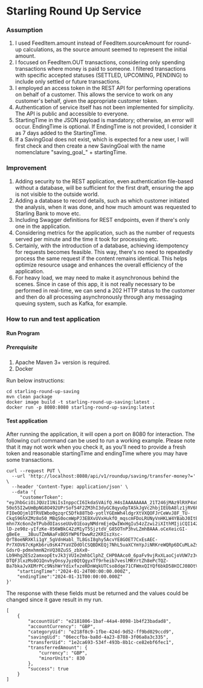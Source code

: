 # Starling Round Up Service 

### Assumption
1. I used FeedItem.amount instead of FeedItem.sourceAmount for round-up calculations, as the source amount seemed to represent the initial amount. 
2. I focused on FeedItem.OUT transactions, considering only spending transactions where money is paid to someone. I filtered transactions with specific accepted statuses (SETTLED, UPCOMING, PENDING) to include only settled or future transactions. 
3. I employed an access token in the REST API for performing operations on behalf of a customer. This allows the service to work on any customer's behalf, given the appropriate customer token. 
4. Authentication of service itself has not been implemented for simplicity. The API is public and accessible to everyone. 
5. StartingTime in the JSON payload is mandatory; otherwise, an error will occur. EndingTime is optional. If EndingTime is not provided, I consider it as 7 days added to the StartingTime. 
6. If a SavingGoal does not exist, which is expected for a new user, I will first check and then create a new SavingGoal with the name nomenclature "saving_goal_" + startingTime.

### Improvement
1. Adding security to the REST application, even authentication file-based without a database, will be sufficient for the first draft, ensuring the app is not visible to the outside world. 
2. Adding a database to record details, such as which customer initiated the analysis, when it was done, and how much amount was requested to Starling Bank to move etc. 
3. Including Swagger definitions for REST endpoints, even if there's only one in the application. 
4. Considering metrics for the application, such as the number of requests served per minute and the time it took for processing etc.
5. Certainly, with the introduction of a database, achieving idempotency for requests becomes feasible. This way, there's no need to repeatedly process the same request if the content remains identical. This helps optimize resource usage and enhances the overall efficiency of the application. 
6. For heavy load, we may need to make it asynchronous behind the scenes. Since in case of this app, it is not really necessary to be performed in real-time, we can send a 202 HTTP status to the customer and then do all processing asynchronously through any messaging queuing system, such as Kafka, for example. 

### How to run and test application
#### Run Program
##### Prerequisite
1. Apache Maven 3+ version is required.
2. Docker

Run below instructions:

```
cd starling-round-up-saving
mvn clean package           
docker image build -t starling-round-up-saving:latest .
docker run -p 8080:8080 starling-round-up-saving:latest
```

#### Test application
After running the application, it will open a port on 8080 for interaction. The following curl command can be used to run a working example. Please note that it may not work when you check it, as you'll need to provide a fresh token and reasonable startingTime and endingTime where you may have some transactions.
```
curl --request PUT \
  --url 'http://localhost:8080/api/v1/roundup/saving/transfer-money?=' \
  --header 'Content-Type: application/json' \
  --data '{
	 "customerToken": "eyJhbGciOiJQUzI1NiIsInppcCI6IkdaSVAifQ.H4sIAAAAAAAA_21T246jMAz9lRXP4xGXhNvbvu0P7AeYxLTRQIKS0NnRaP59A4FSqj5U4pxjH9ux-50o55I2wUmBpNG8O492UPrSof54F2ZM3hI3dyGC8qyuOpTASkJgVc2hbjIEUbA8lz1jRV6FYPo3JW1WpWXF0qYp3xKFPhIlZ3whUAgza__HDJLsXyU3by4pha6qOmAMBXQFcShYWTNe51XOZPD25oN0zEhLXhRFTsB4xoEVKQcsRAkdw64R4cdzETLCWL-FIOeOOjmlDTRVEWbo0gzqrC5Dfk88TbO-yotlYGEmWh4ldgrXtVXQOFJrCeWvJ8F_TU-CkqS96hXZMz8o50_MBqS0ocmWpPJ3EBXvUVxHukfO_mqscmFDoLRUNyVnHKLW4YBabJ0ItBKE0d6aIfouzKYZ3Ss7oldGg-mhn7Xc6onZeTPubdOIasseUUv01EoayNMdrmEjeQwIWxHgIu54zZzwi2iXIthMIjiCQI142TyjdnyCt6gdiqXnOw2DEWH6wzsSYJZneGa3LGt6NeylYu0TtUZZEqQmfwLuLH1aFdwd3sIqHFzM0ceJ20Y9cavPIxOH68Ozv7A4xBdehxhNxZXkPJCEMPZxNY68DwPO0wYn3M8k_N3DFYVjMlY-lD-ze90z-yIfzKe-856WBkC42zM1yT5SjztdV_G85OTnP3hvLZmhBAAA.oCeXeicGI-gBeEe___3BuuTZmNAaFxBO5YWP6fbwwRz2KRIszXsc-QrT8oeNRXKli1gY_5gVdnHabl_TL8GsI8ghy5AcvYE8GOET7CxEsAEC-Pr7XOV67cKpKb6ru9sK47YaVZOdOlCSQBDKEQj7NhL5uaXCYmYpJiNRKreWQRp6DCuMLaZsR63O1A1eeE3sguaa-GdsrO-pdmxhmnN2nVQ30ZuSS_zbXx0-Lb9Hhg2ESz2amxopEtvJk3jVUIe2mhbClphZ_CHP0AAco0_6paFv9vjRxXLaoCjoVUW7z3vebMEnP_eNN2vVppPFDrV8GSm9lvz7eFagjuJaM2xQQ9D6lbqgZwXLEDIeeo93KcEbTvQ_JjQPHxOsXRU5VcayDLJnVW3jOgcynUvR1ORdGNyre3npqqHl8CprC74T5bw5hHKzLezj8WX2b_LbXpIHtJqjO8GCYXngzzVOm74PVRBFBmv09bW9HV8qOsrLtL8KuZroUHToqu2I33S1l-DTQF3lxzMs0O1QnvhyOnsyJyz0QtQgyxTf9rheib7veslMRYrtZh8ePcTQZ-Ba7bkaJvXEMrPCc9NshWrYdixfxzeRDnWqkUTCso8dqe71CFWmxQIYQf6bkD58HICJ08OtVAriseo3YoXApy138v4iJCo4PhRnAXnPWxBIG0EEMZE",
	"startingTime":"2024-01-24T00:00:00.000Z",
	"endingTime":"2024-01-31T00:00:00.000Z"
}'
```
The response with these fields must be returned and the values could be changed since it gave result in my run.
```
[
	{
		"accountUid": "e2181806-1baf-44a4-8098-1b4f23badad8",
		"accountCurrency": "GBP",
		"categoryUid": "e218f8c9-1fbe-424d-9d52-ff9bd029ccd9",
		"savingUid": "06eccfba-ba8d-4a23-8788-3f06a8a3c335",
		"transferUid": "1e2ca693-534f-493b-8b1c-ce82ebf6fec1",
		"transferredAmount": {
			"currency": "GBP",
			"minorUnits": 830
		},
		"success": true
	}
]

```
